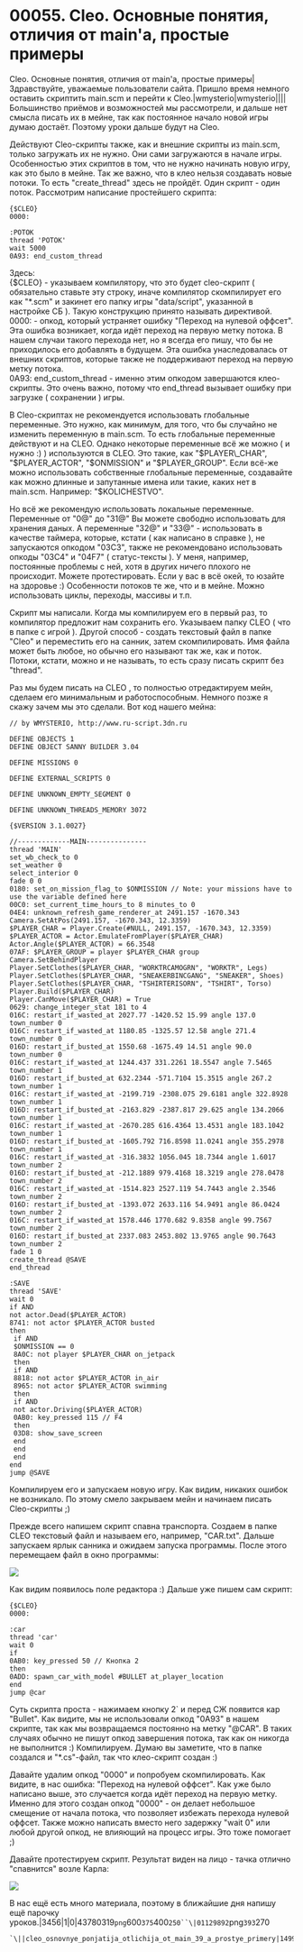 # 00055. Cleo. Основные понятия, отличия от main'а, простые примеры

Cleo. Основные понятия, отличия от main'а, простые примеры|Здравствуйте, уважаемые пользователи сайта. Пришло время немного оставить скриптить main.scm и перейти к Cleo.|wmysterio|wmysterio||||Большинство приёмов и возможностей мы рассмотрели, и дальше нет смысла писать их в мейне, так как постоянное начало новой игры думаю достаёт. Поэтому уроки дальше будут на Cleo.

Действуют Cleo-скрипты также, как и внешние скрипты из main.scm, только загружать их не нужно. Они сами загружаются в начале игры. Особенностью этих скриптов в том, что не нужно начинать новую игру, как это было в мейне. Так же важно, что в клео нельзя создавать новые потоки. То есть "create\_thread" здесь не пройдёт. Один скрипт - один поток. Рассмотрим написание простейшего скрипта:

```
{$CLEO}
0000:

:POTOK
thread 'POTOK'
wait 5000
0A93: end_custom_thread
```

Здесь:\
{$CLEO} - указываем компилятору, что это будет cleo-скрипт ( обязательно ставьте эту строку, иначе компилятор скомпилирует его как "\*.scm" и закинет его папку игры "data/script", указанной в настройке СБ ). Такую конструкцию принято называть директивой.\
0000: - опкод, который устраняет ошибку "Переход на нулевой оффсет". Эта ошибка возникает, когда идёт переход на первую метку потока. В нашем случаи такого перехода нет, но я всегда его пишу, что бы не приходилось его добавлять в будущем. Эта ошибка унаследовалась от внешних скриптов, которые также не поддерживают переход на первую метку потока.\
0A93: end\_custom\_thread - именно этим опкодом завершаются клео-скрипты. Это очень важно, потому что end\_thread вызывает ошибку при загрузке ( сохранении ) игры.

В Cleo-скриптах не рекомендуется использовать глобальные переменные. Это нужно, как минимум, для того, что бы случайно не изменить переменную в main.scm. То есть глобальные переменные действуют и на CLEO. Однако некоторые переменные всё же можно ( и нужно :) ) используются в CLEO. Это такие, как "$PLAYER\_CHAR", "$PLAYER\_ACTOR", "$ONMISSION" и "$PLAYER\_GROUP". Если всё-же можно использовать собственные глобальные переменные, создавайте как можно длинные и запутанные имена или такие, каких нет в main.scm. Например: "$KOLICHESTVO".

Но всё же рекомендую использовать локальные переменные. Переменные от "0@" до "31@" Вы можете свободно использовать для хранения даных. А переменные "32@" и "33@" - использовать в качестве таймера, которые, кстати ( как написано в справке ), не запускаются опкодом "03C3", также не рекомендовано использовать опкоды "03C4" и "04F7" ( статус-тексты ). У меня, например, постоянные проблемы с ней, хотя в других ничего плохого не происходит. Можете протестировать. Если у вас в всё окей, то юзайте на здоровье :) Особенности потоков те же, что и в мейне. Можно использовать циклы, переходы, массивы и т.п.

Скрипт мы написали. Когда мы компилируем его в первый раз, то компилятор предложит нам сохранить его. Указываем папку CLEO ( что в папке с игрой ). Другой способ - создать текстовый файл в папке "Cleo" и переместить его на санник, затем скомпилировать. Имя файла может быть любое, но обычно его называют так же, как и поток. Потоки, кстати, можно и не называть, то есть сразу писать скрипт без "thread".

Раз мы будем писать на CLEO , то полностью отредактируем мейн, сделаем его минимальным и работоспособным. Немного позже я скажу зачем мы это сделали. Вот код нашего мейна:

```
// by WMYSTERIO, http://www.ru-script.3dn.ru

DEFINE OBJECTS 1
DEFINE OBJECT SANNY BUILDER 3.04 

DEFINE MISSIONS 0

DEFINE EXTERNAL_SCRIPTS 0

DEFINE UNKNOWN_EMPTY_SEGMENT 0

DEFINE UNKNOWN_THREADS_MEMORY 3072

{$VERSION 3.1.0027}

//-------------MAIN---------------
thread 'MAIN'
set_wb_check_to 0
set_weather 0
select_interior 0
fade 0 0
0180: set_on_mission_flag_to $ONMISSION // Note: your missions have to use the variable defined here
00C0: set_current_time_hours_to 8 minutes_to 0
04E4: unknown_refresh_game_renderer_at 2491.157 -1670.343
Camera.SetAtPos(2491.157, -1670.343, 12.3359)
$PLAYER_CHAR = Player.Create(#NULL, 2491.157, -1670.343, 12.3359)
$PLAYER_ACTOR = Actor.EmulateFromPlayer($PLAYER_CHAR)
Actor.Angle($PLAYER_ACTOR) = 66.3548
07AF: $PLAYER_GROUP = player $PLAYER_CHAR group
Camera.SetBehindPlayer
Player.SetClothes($PLAYER_CHAR, "WORKTRCAMOGRN", "WORKTR", Legs)
Player.SetClothes($PLAYER_CHAR, "SNEAKERBINCGANG", "SNEAKER", Shoes)
Player.SetClothes($PLAYER_CHAR, "TSHIRTERISORN", "TSHIRT", Torso)
Player.Build($PLAYER_CHAR)
Player.CanMove($PLAYER_CHAR) = True
0629: change_integer_stat 181 to 4
016C: restart_if_wasted_at 2027.77 -1420.52 15.99 angle 137.0 town_number 0
016C: restart_if_wasted_at 1180.85 -1325.57 12.58 angle 271.4 town_number 0
016D: restart_if_busted_at 1550.68 -1675.49 14.51 angle 90.0 town_number 0
016C: restart_if_wasted_at 1244.437 331.2261 18.5547 angle 7.5465 town_number 1
016D: restart_if_busted_at 632.2344 -571.7104 15.3515 angle 267.2 town_number 1
016C: restart_if_wasted_at -2199.719 -2308.075 29.6181 angle 322.8928 town_number 1
016D: restart_if_busted_at -2163.829 -2387.817 29.625 angle 134.2066 town_number 1
016C: restart_if_wasted_at -2670.285 616.4364 13.4531 angle 183.1042 town_number 1
016D: restart_if_busted_at -1605.792 716.8598 11.0241 angle 355.2978 town_number 1
016C: restart_if_wasted_at -316.3832 1056.045 18.7344 angle 1.6017 town_number 2
016D: restart_if_busted_at -212.1889 979.4168 18.3219 angle 278.0478 town_number 2
016C: restart_if_wasted_at -1514.823 2527.119 54.7443 angle 2.3546 town_number 2
016D: restart_if_busted_at -1393.072 2633.116 54.9491 angle 86.0424 town_number 2
016C: restart_if_wasted_at 1578.446 1770.682 9.8358 angle 99.7567 town_number 2
016D: restart_if_busted_at 2337.083 2453.802 13.9765 angle 90.7643 town_number 2
fade 1 0
create_thread @SAVE
end_thread

:SAVE
thread 'SAVE'
wait 0
if AND
not actor.Dead($PLAYER_ACTOR)
8741: not actor $PLAYER_ACTOR busted
then
 if AND
 $ONMISSION == 0
 8A0C: not player $PLAYER_CHAR on_jetpack 
 then
 if AND
 8818: not actor $PLAYER_ACTOR in_air
 8965: not actor $PLAYER_ACTOR swimming
 then
 if AND
 not actor.Driving($PLAYER_ACTOR)
 0AB0: key_pressed 115 // F4
 then
 03D8: show_save_screen
 end
 end
 end
end 
jump @SAVE
```

Компилируем его и запускаем новую игру. Как видим, никаких ошибок не возникало. По этому смело закрываем мейн и начинаем писать Cleo-скрипты ;)

Прежде всего напишем скрипт спавна транспорта. Создаем в папке CLEO текстовый файл и называем его, например, "CAR.txt". Дальше запускаем ярлык санника и ожидаем запуска программы. После этого перемещаем файл в окно программы:

![](../../\_pu/0/01129892.png)

Как видим появилось поле редактора :) Дальше уже пишем сам скрипт:

```
{$CLEO}
0000:

:car
thread 'car'
wait 0
if
0AB0: key_pressed 50 // Кнопка 2
then
0ADD: spawn_car_with_model #BULLET at_player_location
end
jump @car
```

Суть скрипта проста - нажимаем кнопку 2\` и перед СЖ появится кар "Bullet". Как видите, мы не использовали опкод "0A93" в нашем скрипте, так как мы возвращаемся постоянно на метку "@CAR". В таких случаях обычно не пишут опкод завершения потока, так как он никогда не выполнится :) Компилируем. Думаю вы заметите, что в папке создался и "\*.cs"-файл, так что клео-скрипт создан :)

Давайте удалим опкод "0000" и попробуем скомпилировать. Как видите, в нас ошибка: "Переход на нулевой оффсет". Как уже было написано выше, это случается когда идёт переход на первую метку. Именно для этого создан опкод "0000" - он делает небольшое смещение от начала потока, что позволяет избежать перехода нулевой оффсет. Также можно написать вместо него задержку "wait 0" или любой другой опкод, не влияющий на процесс игры. Это тоже помогает ;)

Давайте протестируем скрипт. Результат виден на лицо - тачка отлично "спавнится" возле Карла:

![](https://github.com/wmysterio/scm-scripting-lessons/raw/resources/\_pu/0/43780319.png)

В нас ещё есть много материала, поэтому в ближайшие дня напишу ещё парочку уроков.|3456|1|0|43780319`png`600`375`400`250``\|01129892`png`393`270

```
`\||cleo_osnovnye_ponjatija_otlichija_ot_main_39_a_prostye_primery|1499524917
```
